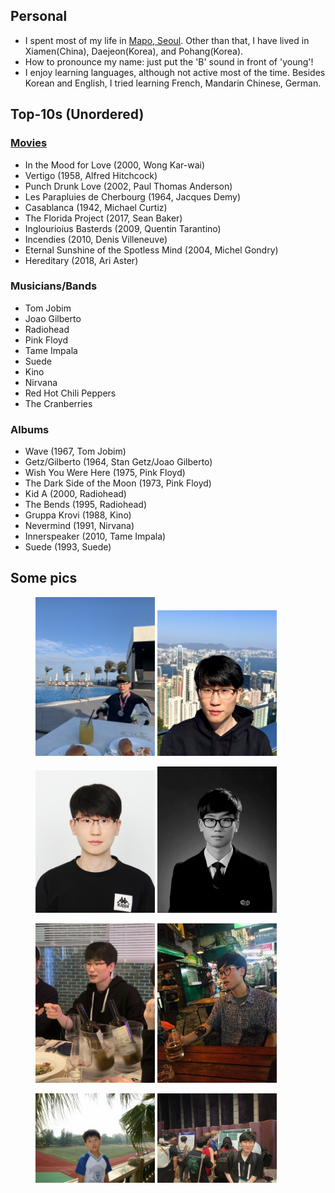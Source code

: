 ## Personal
* I spent most of my life in [Mapo, Seoul](https://en.wikipedia.org/wiki/Mapo_District).
  Other than that, I have lived in Xiamen(China), Daejeon(Korea), and Pohang(Korea).
* How to pronounce my name: just put the 'B' sound in front of 'young'!
* I enjoy learning languages, although not active most of the time.
  Besides Korean and English, I tried learning French, Mandarin Chinese, German.

## Top-10s (Unordered)
### [Movies](https://pedia.watcha.com/en-US/users/ld0q02ePgw56X/contents/movies/ratings?type=byStar)
- In the Mood for Love (2000, Wong Kar-wai)
- Vertigo (1958, Alfred Hitchcock)
- Punch Drunk Love (2002, Paul Thomas Anderson)
- Les Parapluies de Cherbourg (1964, Jacques Demy)
- Casablanca (1942, Michael Curtiz)
- The Florida Project (2017, Sean Baker)
- Inglourioius Basterds (2009, Quentin Tarantino)
- Incendies (2010, Denis Villeneuve)
- Eternal Sunshine of the Spotless Mind (2004, Michel Gondry)
- Hereditary (2018, Ari Aster)

### Musicians/Bands
- Tom Jobim
- Joao Gilberto
- Radiohead
- Pink Floyd
- Tame Impala
- Suede
- Kino
- Nirvana
- Red Hot Chili Peppers
- The Cranberries

### Albums
- Wave (1967, Tom Jobim)
- Getz/Gilberto (1964, Stan Getz/Joao Gilberto)
- Wish You Were Here (1975, Pink Floyd)
- The Dark Side of the Moon (1973, Pink Floyd)
- Kid A (2000, Radiohead)
- The Bends (1995, Radiohead)
- Gruppa Krovi (1988, Kino)
- Nevermind (1991, Nirvana)
- Innerspeaker (2010, Tame Impala)
- Suede (1993, Suede)


## Some pics
<figure>
<img src="/asset/img/byhoson-swandor.jpg" alt="Alt text" width="45%"/>
<img src="/asset/img/byhoson-hongkong.jpg" alt="Alt text" width="45%"/>
</figure>
<figure>
<img src="/asset/img/byhoson-profile.jpg" alt="Alt text" width="45%"/>
<img src="/asset/img/byhoson-soongmoon.jpg" alt="Alt text" width="45%"/>
</figure>
<figure>
<img src="/asset/img/byhoson-bistro.jpg" alt="Alt text" width="45%"/>
<img src="/asset/img/byhoson-bankok.png" alt="Alt text" width="45%"/>
</figure>
<figure>
<img src="/asset/img/byhoson-xiamen.jpg" alt="Alt text" width="45%"/>
<img src="/asset/img/byhoson-pldi.jpg" alt="Alt text" width="45%"/>
</figure>

